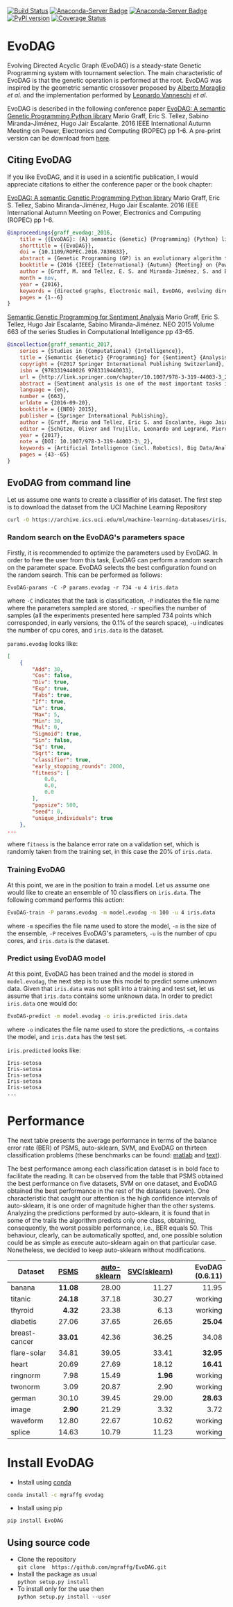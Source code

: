 [![Build Status](https://travis-ci.org/mgraffg/EvoDAG.svg?branch=master)](https://travis-ci.org/mgraffg/EvoDAG)
[![Anaconda-Server Badge](https://anaconda.org/mgraffg/evodag/badges/version.svg)](https://anaconda.org/mgraffg/evodag)
[![Anaconda-Server Badge](https://anaconda.org/mgraffg/evodag/badges/installer/conda.svg)](https://conda.anaconda.org/mgraffg)
[![PyPI version](https://badge.fury.io/py/EvoDAG.svg)](https://badge.fury.io/py/EvoDAG)
[![Coverage Status](https://coveralls.io/repos/github/mgraffg/EvoDAG/badge.svg?branch=master)](https://coveralls.io/github/mgraffg/EvoDAG?branch=master)

# EvoDAG #

Evolving Directed Acyclic Graph (EvoDAG) is a steady-state Genetic Programming system
with tournament selection. The main characteristic of EvoDAG is that
the genetic operation is performed at the root. EvoDAG was inspired
by the geometric semantic crossover proposed by 
[Alberto Moraglio](https://scholar.google.com.mx/citations?user=0y4XRI0AAAAJ&hl=en&oi=ao)
_et al._ and the implementation performed by
[Leonardo Vanneschi](https://scholar.google.com.mx/citations?user=uR5K07QAAAAJ&hl=en&oi=ao)
_et al_.

EvoDAG is described in the following conference paper
[EvoDAG: A semantic Genetic Programming Python library](http://ieeexplore.ieee.org/document/7830633/)
Mario Graff, Eric S. Tellez, Sabino Miranda-Jiménez, Hugo Jair Escalante.
2016 IEEE International Autumn Meeting on Power, Electronics and Computing (ROPEC)
pp 1-6. A pre-print version can be download from [here](http://ws.ingeotec.mx/~mgraffg/publications/pdf/ropec2016.pdf).

## Citing EvoDAG ##

If you like EvoDAG, and it is used in a scientific publication, I would
appreciate citations to either the conference paper or the book chapter:

[EvoDAG: A semantic Genetic Programming Python library](http://ieeexplore.ieee.org/document/7830633/)
Mario Graff, Eric S. Tellez, Sabino Miranda-Jiménez, Hugo Jair Escalante.
2016 IEEE International Autumn Meeting on Power, Electronics and Computing (ROPEC)
pp 1-6.
```bibtex
@inproceedings{graff_evodag:_2016,
	title = {{EvoDAG}: {A} semantic {Genetic} {Programming} {Python} library},
	shorttitle = {{EvoDAG}},
	doi = {10.1109/ROPEC.2016.7830633},
	abstract = {Genetic Programming (GP) is an evolutionary algorithm that has received a lot of attention lately due to its success in solving hard real-world problems. Lately, there has been considerable interest in GP's community to develop semantic genetic operators, i.e., operators that work on the phenotype. In this contribution, we describe EvoDAG (Evolving Directed Acyclic Graph) which is a Python library that implements a steady-state semantic Genetic Programming with tournament selection using an extension of our previous crossover operators based on orthogonal projections in the phenotype space. To show the effectiveness of EvoDAG, it is compared against state-of-the-art classifiers on different benchmark problems, experimental results indicate that EvoDAG is very competitive.},
	booktitle = {2016 {IEEE} {International} {Autumn} {Meeting} on {Power}, {Electronics} and {Computing} ({ROPEC})},
	author = {Graff, M. and Tellez, E. S. and Miranda-Jiménez, S. and Escalante, H. J.},
	month = nov,
	year = {2016},
	keywords = {directed graphs, Electronic mail, EvoDAG, evolving directed acyclic graph, Genetic algorithms, GP community, Libraries, semantic genetic operators, semantic genetic programming Python library, Semantics, Sociology, Statistics, Steady-state, steady-state semantic genetic programming, Training},
	pages = {1--6}
}
```

[Semantic Genetic Programming for Sentiment Analysis](http://link.springer.com/chapter/10.1007/978-3-319-44003-3_2)
Mario Graff, Eric S. Tellez, Hugo Jair Escalante, Sabino
Miranda-Jiménez. NEO 2015
Volume 663 of the series Studies in Computational Intelligence pp 43-65.
```bibtex
@incollection{graff_semantic_2017,
	series = {Studies in {Computational} {Intelligence}},
	title = {Semantic {Genetic} {Programming} for {Sentiment} {Analysis}},
	copyright = {©2017 Springer International Publishing Switzerland},
	isbn = {9783319440026 9783319440033},
	url = {http://link.springer.com/chapter/10.1007/978-3-319-44003-3_2},
	abstract = {Sentiment analysis is one of the most important tasks in text mining. This field has a high impact for government and private companies to support major decision-making policies. Even though Genetic Programming (GP) has been widely used to solve real world problems, GP is seldom used to tackle this trendy problem. This contribution starts rectifying this research gap by proposing a novel GP system, namely, Root Genetic Programming, and extending our previous genetic operators based on projections on the phenotype space. The results show that these systems are able to tackle this problem being competitive with other state-of-the-art classifiers, and, also, give insight to approach large scale problems represented on high dimensional spaces.},
	language = {en},
	number = {663},
	urldate = {2016-09-20},
	booktitle = {{NEO} 2015},
	publisher = {Springer International Publishing},
	author = {Graff, Mario and Tellez, Eric S. and Escalante, Hugo Jair and Miranda-Jiménez, Sabino},
	editor = {Schütze, Oliver and Trujillo, Leonardo and Legrand, Pierrick and Maldonado, Yazmin},
	year = {2017},
	note = {DOI: 10.1007/978-3-319-44003-3\_2},
	keywords = {Artificial Intelligence (incl. Robotics), Big Data/Analytics, Computational intelligence, Computer Imaging, Vision, Pattern Recognition and Graphics, Genetic programming, optimization, Semantic Crossover, sentiment analysis, Text mining},
	pages = {43--65}
}
```

## EvoDAG from command line ##

Let us assume one wants to create a classifier of iris dataset. The
first step is to download the dataset from the UCI Machine Learning
Repository

```bash   
curl -O https://archive.ics.uci.edu/ml/machine-learning-databases/iris/iris.data
```

### Random search on the EvoDAG's parameters space

Firstly, it is recommended to optimize the parameters used by
EvoDAG. In order to free the user from this task, EvoDAG can perform a random
search on the parameter space. EvoDAG selects the best configuration found
on the random search. This can be performed as follows:

```bash__
EvoDAG-params -C -P params.evodag -r 734 -u 4 iris.data
```

where `-C` indicates that the task is classification, 
`-P` indicates the file name where the parameters sampled are
stored, `-r` specifies the number of samples 
(all the experiments presented here sampled 734 points which 
corresponded, in early versions, the 0.1% of the search space), `-u` indicates the number of
cpu cores, and `iris.data` is the dataset.

`params.evodag` looks like:

```json   
[
    {
        "Add": 30,
        "Cos": false,
        "Div": true,
        "Exp": true,
        "Fabs": true,
        "If": true,
        "Ln": true,
        "Max": 5,
        "Min": 30,
        "Mul": 0,
        "Sigmoid": true,
        "Sin": false,
        "Sq": true,
        "Sqrt": true,
        "classifier": true,
        "early_stopping_rounds": 2000,
        "fitness": [
            0.0,
            0.0,
            0.0
        ],
        "popsize": 500,
        "seed": 0,
        "unique_individuals": true
    },
...
```

where `fitness` is the balance error rate on a validation set, which
is randomly taken from the training set, in this case the 20% of `iris.data`.

### Training EvoDAG

At this point, we are in the position to train a model. Let us assume
one would like to create an ensemble of 10 classifiers on
`iris.data`. The following command performs this action: 

```bash   
EvoDAG-train -P params.evodag -m model.evodag -n 100 -u 4 iris.data 
```

where `-m` specifies the file name used to store the model, `-n` is
the size of the ensemble, `-P` receives EvoDAG's parameters, `-u` is
the number of cpu cores, and `iris.data` is the dataset. 


### Predict using EvoDAG model

At this point, EvoDAG has been trained and the model is stored in
`model.evodag`, the next step is to use this model to predict some
unknown data. Given that `iris.data` was not split into a training
and test set, let us assume that `iris.data` contains some unknown
data. In order to predict `iris.data` one would do:

```bash   
EvoDAG-predict -m model.evodag -o iris.predicted iris.data
```

where `-o` indicates the file name used to store the predictions, `-m`
contains the model, and `iris.data` has the test set.

`iris.predicted` looks like:

```
Iris-setosa
Iris-setosa
Iris-setosa
Iris-setosa
Iris-setosa
...
```

# Performance #

The next table presents the average performance in terms of the
balance error rate (BER) of PSMS, auto-sklearn, SVM, and EvoDAG on thirteen classification
problems (these benchmarks can be found:
[matlab](http://theoval.cmp.uea.ac.uk/matlab/benchmarks) and [text](http://ws.ingeotec.mx/~mgraffg/classification)).
  

The best performance among each classification dataset is in
bold face to facilitate the reading. It can be observed from the table
that PSMS obtained the best performance on five datasets, SVM
on one dataset, and EvoDAG obtained the
best performance in the rest of the datasets (seven). One
characteristic that caught our attention is the high confidence
intervals of auto-sklearn, it is one order of magnitude higher than
the other systems. Analyzing the predictions performed by
auto-sklearn, it is found that in some of the trails the algorithm
predicts only one class, obtaining, consequently, the worst possible
performance, i.e., BER equals 50. This behaviour, clearly, can be
automatically spotted, and, one possible solution could be as simple
as execute auto-sklearn again on that particular case. Nonetheless, we
decided to keep auto-sklearn without modifications.

|Dataset|[PSMS](http://www.jmlr.org/papers/v10/escalante09a.html)|[auto-sklearn](https://github.com/automl/auto-sklearn)|[SVC(sklearn)](http://scikit-learn.org/stable/)|EvoDAG (0.6.11)|
| ----- | ---------------------------------------------: | --------------------------------------------: | -----------------------------------: | -----------: |
|banana          |     **11.08**      |  28.00  |11.27 | 11.95 | 
|titanic          |    **24.18**    |  37.18   |  30.27  |  working |
|thyroid        |      **4.32**      |  23.38  |  6.13  |  working  | 
|diabetis        |     27.06   |   37.65  |  26.65  |  **25.04** |
|breast-cancer    |    **33.01**    |  42.36  |  36.25  |  34.08 | 
|flare-solar     |     34.81     |  39.05 |  33.41  |  **32.95** | 
|heart             |   20.69        |  27.69  |  18.12  |  **16.41** |
|ringnorm       |      7.98      |  15.49  |  **1.96**  |  working |
|twonorm       |       3.09      |  20.87  |  2.90  |  working | 
|german         |      30.10    | 39.45  |  29.00  | **28.63** | 
|image         |       **2.90** | 21.29  |  3.32  | 3.72 | 
|waveform      |       12.80   | 22.67  |  10.62  |  working |
|splice       |        14.63  | 10.79  |  11.23  |  working | 


# Install EvoDAG #

* Install using [conda](https://www.continuum.io)  
```bash   
conda install -c mgraffg evodag
```

* Install using pip  
```bash   
pip install EvoDAG
```

## Using source code ##

* Clone the repository  
```git clone  https://github.com/mgraffg/EvoDAG.git```
* Install the package as usual  
```python setup.py install```
* To install only for the use then  
```python setup.py install --user```


